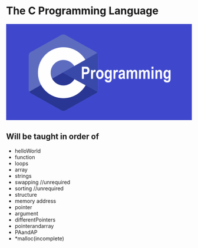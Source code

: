 # The C Programming Language

<img src="cc.png">

## Will be taught in order of

* helloWorld
* function
* loops
* array
* strings
* swapping //unrequired
* sorting //unrequired
* structure
* memory address
* pointer
* argument
* differentPointers
* pointerandarray
* PAandAP
* *malloc(incomplete)
